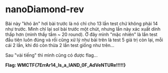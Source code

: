 # nanoDiamond-rev

Bài này "khó ăn" hơi bài trước là nó chỉ cho 13 lần test chứ không phải 14 như trước. Mình chỉ lại sol bài trước một chút, nhưng lần này xác xuất dính thấp hơn (mình thấy tầm ~ 20 round). Ở đây mình "mặc nhiên" là lần test đầu tiên luôn đúng và rồi cũng xử lý như bài trên là test 5 giá trị còn lại, mỗi cái 2 lần, khi đó còn thừa 2 lần test giống như trên...

Sau "vài tiếng" thì mình cũng có được flag...

**Flag: WMCTF{7ErrAr14_Is_a_lAND_0F_AdVeNTURe!!!!!}**